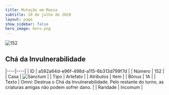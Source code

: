 ```yaml
---
title: Mutação em Massa
subtitle: 10 de julho de 2020
layout: page
show_sidebar: false
hero_image: hero.png
---
```


![152](https://cdn.keyforgegame.com/media/card_front/pt/479_152_RJ99C8H7PWJH_pt.png)

## Chá da Invulnerabilidade

|----|----|
| ID | a592a64d-e96f-498d-a115-6b313d799f7d |
| Número | 152 |
| Casa | ![Sanctum](https://archonarcana.com/images/thumb/c/c7/Sanctum.png/22px-Sanctum.png "Santuário") |
| Tipo | Artefato |
| Atributos | Item |
| Bônus | 1A |
| Texto | Omni: Destrua o Chá da Invulnerabilidade. Pelo restante do turno, as criaturas amigas não podem sofrer dano. |
| Raridade | Incomum |

